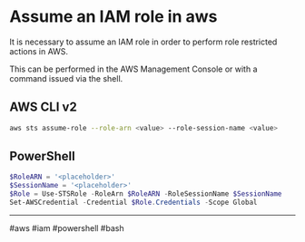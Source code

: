 # Assume an IAM role in aws


It is necessary to assume an IAM role in order to perform role restricted actions in AWS.

This can be performed in the AWS Management Console or with a command issued via the shell.

## AWS CLI v2

```bash
aws sts assume-role --role-arn <value> --role-session-name <value>
```

## PowerShell

```powershell
$RoleARN = '<placeholder>'
$SessionName = '<placeholder>'
$Role = Use-STSRole -RoleArn $RoleARN -RoleSessionName $SessionName
Set-AWSCredential -Credential $Role.Credentials -Scope Global
```

---
#aws #iam #powershell #bash 
